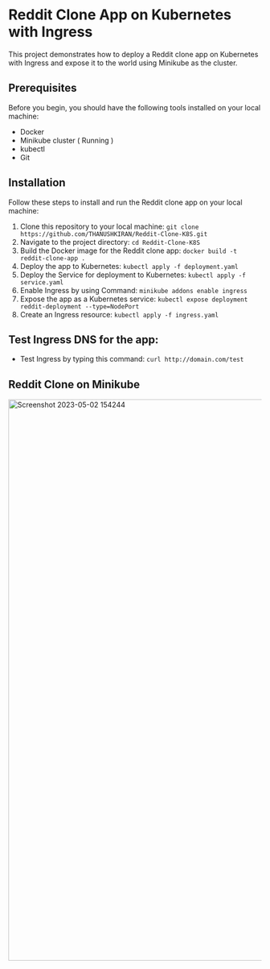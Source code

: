 # Reddit Clone App on Kubernetes with Ingress
This project demonstrates how to deploy a Reddit clone app on Kubernetes with Ingress and expose it to the world using Minikube as the cluster.

## Prerequisites
Before you begin, you should have the following tools installed on your local machine: 

- Docker
- Minikube cluster ( Running )
- kubectl
- Git


## Installation
Follow these steps to install and run the Reddit clone app on your local machine:

1) Clone this repository to your local machine: `git clone https://github.com/THANUSHKIRAN/Reddit-Clone-K8S.git`
2) Navigate to the project directory: `cd Reddit-Clone-K8S`
3) Build the Docker image for the Reddit clone app: `docker build -t reddit-clone-app .`
4) Deploy the app to Kubernetes: `kubectl apply -f deployment.yaml`
5) Deploy the Service for deployment to Kubernetes: `kubectl apply -f service.yaml`
6) Enable Ingress by using Command: `minikube addons enable ingress`
7) Expose the app as a Kubernetes service: `kubectl expose deployment reddit-deployment --type=NodePort`
8) Create an Ingress resource: `kubectl apply -f ingress.yaml`


## Test Ingress DNS for the app:
- Test Ingress by typing this command: `curl http://domain.com/test`

## Reddit Clone on Minikube 

<img width="1115" alt="Screenshot 2023-05-02 154244" src="https://user-images.githubusercontent.com/53527645/235651568-9a93a896-d5de-48d3-b191-25cb2bdf511c.png">



